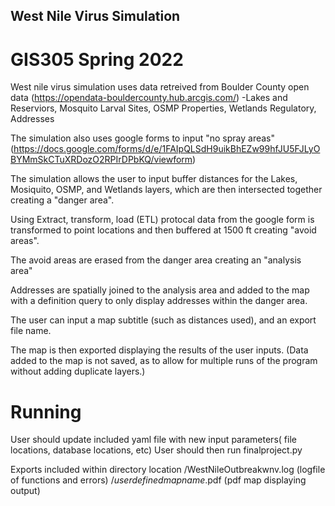 ## West Nile Virus Simulation
# GIS305 Spring 2022

West nile virus simulation uses data retreived from Boulder County open data (https://opendata-bouldercounty.hub.arcgis.com/)
-Lakes and Reserviors, Mosquito Larval Sites, OSMP Properties, Wetlands Regulatory, Addresses


The simulation also uses google forms to input "no spray areas" (https://docs.google.com/forms/d/e/1FAIpQLSdH9uikBhEZw99hfJU5FJLyOBYMmSkCTuXRDozO2RPIrDPbKQ/viewform)


The simulation allows the user to input buffer distances for the Lakes, Mosiquito, OSMP, and Wetlands layers, which are then intersected together creating a "danger area".


Using Extract, transform, load (ETL) protocal data from the google form is transformed to point locations and then buffered at 1500 ft creating "avoid areas".


The avoid areas are erased from the danger area creating an "analysis area"


Addresses are spatially joined to the analysis area and added to the map with a definition query to only display addresses within the danger area.

The user can input a map subtitle (such as distances used), and an export file name.

The map is then exported displaying the results of the user inputs. (Data added to the map is not saved, as to allow for multiple runs of the program without adding duplicate layers.)


# Running
User should update included yaml file with new input parameters( file locations, database locations, etc)
User should then run finalproject.py

Exports included within directory location
/WestNileOutbreakwnv.log (logfile of functions and errors)
/*userdefinedmapname*.pdf (pdf map displaying output)
